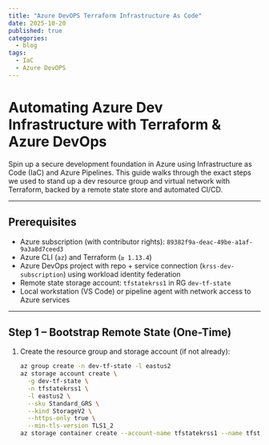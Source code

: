 ```yaml
---
title: "Azure DevOPS Terraform Infrastructure As Code"
date: 2025-10-20
published: true
categories:
  - blog
tags:
  - IaC
  - Azure DevOPS
---
```


# Automating Azure Dev Infrastructure with Terraform & Azure DevOps

Spin up a secure development foundation in Azure using Infrastructure as Code (IaC) and Azure Pipelines. This guide walks through the exact steps we used to stand up a dev resource group and virtual network with Terraform, backed by a remote state store and automated CI/CD.

---

## Prerequisites

- Azure subscription (with contributor rights): `89382f9a-deac-49be-a1af-9a3a8d7ceed3`
- Azure CLI (`az`) and Terraform (`≥ 1.13.4`)
- Azure DevOps project with repo + service connection (`krss-dev-subscription`) using workload identity federation
- Remote state storage account: `tfstatekrss1` in RG `dev-tf-state`
- Local workstation (VS Code) or pipeline agent with network access to Azure services

---

## Step 1 – Bootstrap Remote State (One-Time)

1. Create the resource group and storage account (if not already):

   ```bash
   az group create -n dev-tf-state -l eastus2
   az storage account create \
     -g dev-tf-state \
     -n tfstatekrss1 \
     -l eastus2 \
     --sku Standard_GRS \
     --kind StorageV2 \
     --https-only true \
     --min-tls-version TLS1_2
   az storage container create --account-name tfstatekrss1 --name tfstate

   